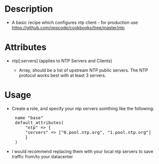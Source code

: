 Description
===========

* A basic recipe which configures ntp client - for production use https://github.com/opscode/cookbooks/tree/master/ntp

Attributes
==========
* ntp[:servers] (applies to NTP Servers and Clients)

  - Array, should be a list of upstream NTP public servers.  The NTP protocol
    works best with at least 3 servers. 

Usage
=====

* Create a role, and specify your ntp servers somthing like the following:
<pre>
    name "base"
    default_attributes(
        "ntp" => {
        "servers" => ["0.pool.ntp.org", "1.pool.ntp.org"]
        }
    )
</pre>
- I would recommend replacing them with your local ntp servers to save traffic from/to your datacenter
